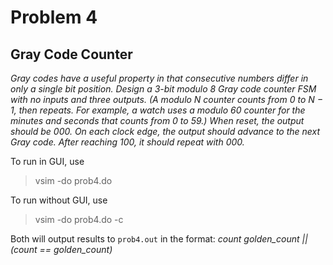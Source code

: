 # Problem 4

## Gray Code Counter

*Gray codes have a useful property in that consecutive numbers differ in only a single bit position. Design a 3-bit modulo 8 Gray code counter FSM with no inputs and three outputs. (A modulo N counter counts from 0 to N − 1, then repeats. For example, a watch uses a modulo 60 counter for the minutes and seconds that counts from 0 to 59.) When reset, the output should be 000. On each clock edge, the output should advance to the next Gray code. After reaching 100, it should repeat with 000.*

To run in GUI, use
> vsim -do prob4.do

To run without GUI, use
> vsim -do prob4.do -c

Both will output results to `prob4.out` in the format:
*count golden_count || (count == golden_count)*
